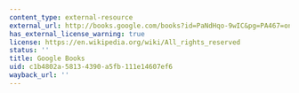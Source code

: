 ```yaml
---
content_type: external-resource
external_url: http://books.google.com/books?id=PaNdHqo-9wIC&pg=PA467=onepage
has_external_license_warning: true
license: https://en.wikipedia.org/wiki/All_rights_reserved
status: ''
title: Google Books
uid: c1b4802a-5813-4390-a5fb-111e14607ef6
wayback_url: ''
---
```

